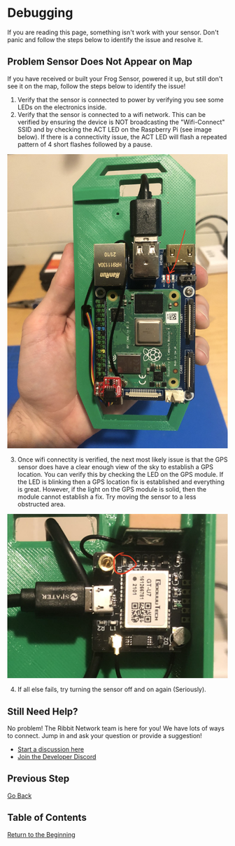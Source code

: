 # Debugging
If you are reading this page, something isn't work with your sensor. Don't panic and follow the steps below to identify the issue and resolve it.

## Problem Sensor Does Not Appear on Map
If you have received or built your Frog Sensor, powered it up, but still don't see it on the map, follow the steps below to identify the issue!

1. Verify that the sensor is connected to power by verifying you see some LEDs on the electronics inside.
2. Verify that the sensor is connected to a wifi network. This can be verified by ensuring the device is NOT broadcasting the "Wifi-Connect" SSID and by checking the ACT LED on the Raspberry Pi (see image below). If there is a connectivity issue, the ACT LED will flash a repeated pattern of 4 short flashes followed by a pause.

<img src="images/act_led.jpeg" width="600">

3. Once wifi connectity is verified, the next most likely issue is that the GPS sensor does have a clear enough view of the sky to establish a GPS location. You can verify this by checking the LED on the GPS module. If the LED is blinking then a GPS location fix is established and everything is great. However, if the light on the GPS module is solid, then the module cannot establish a fix. Try moving the sensor to a less obstructed area.

<img src="images/gps_led.png" width="600">

4. If all else fails, try turning the sensor off and on again (Seriously).


## Still Need Help?
No problem! The Ribbit Network team is here for you! We have lots of ways to connect. Jump in and ask your question or provide a suggestion!
* [Start a discussion here](https://github.com/Ribbit-Network/ribbit-network-frog-sensor/discussions/new)
* [Join the Developer Discord](https://discord.gg/vq8PkDb2TC)

## Previous Step
[Go Back](8-done.md)

## Table of Contents
[Return to the Beginning](0-start-here.md)